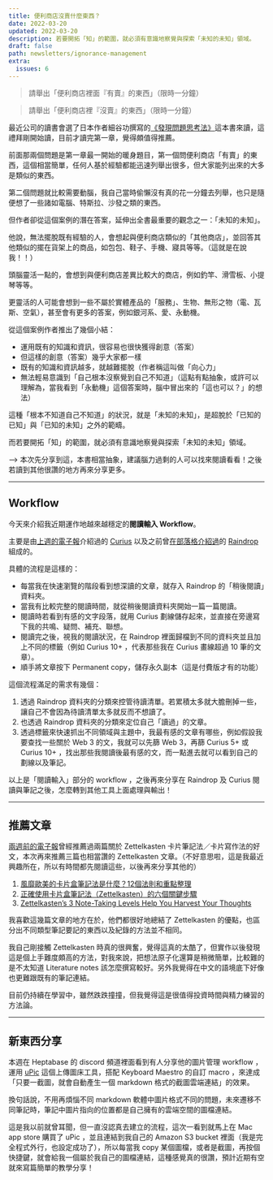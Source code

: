 ```yaml
---
title: 便利商店沒賣什麼東西？
date: 2022-03-20
updated: 2022-03-20
description: 若要開拓「知」的範圍，就必須有意識地察覺與探索「未知的未知」領域。
draft: false
path: newsletters/ignorance-management
extra:
  issues: 6
---
```


> 請舉出「便利商店裡面『有賣』的東西」（限時一分鐘）
> 

> 請舉出「便利商店裡『沒賣』的東西」（限時一分鐘）
> 

最近公司的讀書會選了日本作者細谷功撰寫的[《發現問題思考法》](https://www.books.com.tw/products/0010836908)這本書來讀，這禮拜剛開始讀，目前才讀完第一章，覺得頗值得推薦。

前面那兩個問題是第一章最一開始的暖身題目，第一個問便利商店「有賣」的東西，這個相當簡單，任何人基於經驗都能迅速列舉出很多，但大家能列出來的大多是類似的東西。

第二個問題就比較需要動腦，我自己當時偷懶沒有真的花一分鐘去列舉，也只是隨便想了一些諸如電腦、特斯拉、沙發之類的東西。

但作者卻從這個案例的潛在答案，延伸出全書最重要的觀念之一：「未知的未知」。

<!-- more -->

他說，無法擺脫既有經驗的人，會想起與便利商店類似的「其他商店」，並回答其他類似的擺在貨架上的商品，如包包、鞋子、手機、寢具等等。（這就是在說我！！）

頭腦靈活一點的，會想到與便利商店差異比較大的商店，例如釣竿、滑雪板、小提琴等等。

更靈活的人可能會想到一些不屬於實體產品的「服務」、生物、無形之物（電、瓦斯、空氣），甚至會有更多的答案，例如銀河系、愛、永動機。

從這個案例作者推出了幾個小結：
- 運用既有的知識和資訊，很容易也很快獲得創意（答案）
- 但這樣的創意（答案）幾乎大家都一樣
- 既有的知識和資訊越多，就越難擺脫（作者稱這叫做「向心力」
- 無法輕易意識到「自己根本沒察覺到自己不知道」（這點有點抽象，或許可以理解為，當我看到「永動機」這個答案時，腦中冒出來的「這也可以？」的想法）

這種「根本不知道自己不知道」的狀況，就是「未知的未知」，是超脫於「已知的已知」與「已知的未知」之外的範疇。

而若要開拓「知」的範圍，就必須有意識地察覺與探索「未知的未知」領域。

—> 本次先分享到這，本書相當抽象，建議腦力過剩的人可以找來閱讀看看！之後若讀到其他很讚的地方再來分享更多。

---

## Workflow

今天來介紹我近期運作地越來越穩定的**閱讀輸入 Workflow**。

主要是由[上週的電子報](@/newsletters/5-what-is-the-best-tool.md)介紹過的 [Curius](https://curius.app/) 以及之前曾[在部落格介紹過](@/blog/raindropio-first-impression.md)的 [Raindrop](https://raindrop.io/)組成的。

具體的流程是這樣的：

- 每當我在快速瀏覽的階段看到想深讀的文章，就存入 Raindrop 的「稍後閱讀」資料夾。
- 當我有比較完整的閱讀時間，就從稍後閱讀資料夾開始一篇一篇閱讀。
- 閱讀時若看到有感的文字段落，就用 Curius 劃線儲存起來，並直接在旁邊寫下我的共鳴、疑問、補充、聯想。
- 閱讀完之後，視我的閱讀狀況，在 Raindrop 裡面歸檔到不同的資料夾並且加上不同的標籤（例如 Curius 10+ ，代表那些我在 Curius 畫線超過 10 筆的文章）。
- 順手將文章按下 Permanent copy，儲存永久副本（這是付費版才有的功能）

這個流程滿足的需求有幾個：

1. 透過 Raindrop 資料夾的分類來控管待讀清單。若累積太多就大膽刪掉一些，讓自己不會因為待讀清單太多就反而不想讀了。
2. 也透過 Raindrop 資料夾的分類來定位自己「讀過」的文章。
3. 透過標籤來快速抓出不同領域與主題中，我最有感的文章有哪些，例如假設我要查找一些關於 Web 3 的文，我就可以先篩 Web 3，再篩 Curius 5+ 或 Curius 10+ ，找出那些我閱讀後最有感的文，而一點進去就可以看到自己的劃線以及筆記。

以上是「閱讀輸入」部分的 workflow ，之後再來分享在 Raindrop 及 Curius 閱讀與筆記之後，怎麼轉到其他工具上面處理與輸出！

---

## 推薦文章

[兩週前的電子報](@/newsletters/4-record-your-work-hours.md)曾經推薦過兩篇關於 Zettelkasten 卡片筆記法／卡片寫作法的好文，本次再來推薦三篇也相當讚的 Zettelkasten 文章。（不好意思啦，這是我最近興趣所在，所以有時間都先閱讀這些，以後再來分享其他的）

1. [風靡歐美的卡片盒筆記法是什麼？12個法則和重點整理](https://readingoutpost.com/smart-notes/)
2. [正確使用卡片盒筆記法（Zettelkasten）的六個關鍵步驟](https://readingoutpost.com/zettelkasten-6-steps/)
3. [Zettelkasten’s 3 Note-Taking Levels Help You Harvest Your Thoughts](https://betterhumans.pub/zettelkastens-3-note-taking-levels-help-you-harvest-your-thoughts-58326840f969)

我喜歡這幾篇文章的地方在於，他們都很好地總結了 Zettelkasten 的優點，也區分出不同類型筆記要記的東西以及紀錄的方法並不相同。

我自己剛接觸 Zettelkasten 時真的很興奮，覺得這真的太酷了，但實作以後發現這是個上手難度頗高的方法，對我來說，把想法原子化還算是稍微簡單，比較難的是不太知道 Literature notes 該怎麼撰寫較好。另外我覺得在中文的語境底下好像也更難跟既有的筆記連結。

目前仍持續在學習中，雖然跌跌撞撞，但我覺得這是很值得投資時間與精力練習的方法論。

---

## 新東西分享

本週在 Heptabase 的 discord 頻道裡面看到有人分享他的圖片管理 workflow ，運用 [uPic](https://github.com/gee1k/uPic) 這個上傳圖床工具，搭配 Keyboard Maestro 的自訂 macro ，來達成「只要一截圖，就會自動產生一個 markdown 格式的截圖雲端連結」的效果。

換句話說，不用再煩惱不同 markdown 軟體中圖片格式不同的問題，未來遷移不同筆記時，筆記中圖片指向的位置都是自己擁有的雲端空間的圖檔連結。

這是我以前就曾耳聞，但一直沒認真去建立的流程，這次一看到就馬上在 Mac app store 購買了 uPic ，並且連結到我自己的 Amazon S3 bucket 裡面（我是完全程式外行，也設定成功了），所以每當我 copy 某個圖檔，或者是截圖，再按個快捷鍵，就會給我一個屬於我自己的圖檔連結，這種感覺真的很讚，預計近期有空就來寫篇簡單的教學分享！

